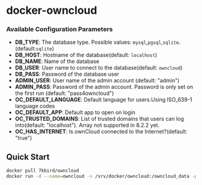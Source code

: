 # docker-owncloud

### Available Configuration Parameters

- **DB_TYPE**: The database type. Possible values: `mysql`,`pgsql`,`sqlite`. (default:`sqlite`)
- **DB_HOST**: Hostname of the database(default: `localhost`)
- **DB_NAME**: Name of the database
- **DB_USER**: User name to connect to the database(default: `owncloud`)
- **DB_PASS**: Password of the database user
- **ADMIN_USER**: User name of the admin account (default: "admin")
- **ADMIN_PASS**: Password of the admin account. Password is only set on the first run (default: "pass4owncloud")
- **OC_DEFAULT_LANGUAGE**: Default language for users.Using ISO_639-1 language codes
- **OC_DEFAULT_APP**: Default app to open on login
- **OC_TRUSTED_DOMAINS**: List of trusted domains that users can log into(default: "localhost"). Array not supported in 8.2.2 yet.
- **OC_HAS_INTERNET**: Is ownCloud connected to the Internet?(default: "true")

## Quick Start

```sh
docker pull 7kbird/owncloud
docker run -d --name=owncloud -v /srv/docker/owncloud:/owncloud_data -p 80:80 7kbird/owncloud
```